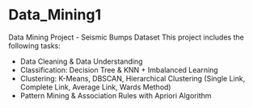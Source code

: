 # Data_Mining1

Data Mining Project - Seismic Bumps Dataset
This project includes the following tasks:
- Data Cleaning & Data Understanding
- Classification: Decision Tree & KNN + Imbalanced Learning
- Clustering: K-Means, DBSCAN, Hierarchical Clustering (Single Link, Complete Link, Average Link, Wards Method)
- Pattern Mining & Association Rules with Apriori Algorithm 

